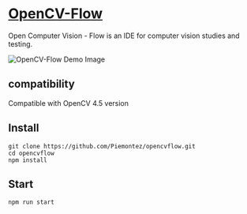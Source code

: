 # [OpenCV-Flow](http://opencvflow.org/)

Open Computer Vision - Flow is an IDE for computer vision studies and testing.

![OpenCV-Flow Demo Image](./assets/imgs/overview.gif)


## compatibility

Compatible with OpenCV 4.5 version


## Install

```
git clone https://github.com/Piemontez/opencvflow.git
cd opencvflow
npm install
```

## Start
```
npm run start
```
